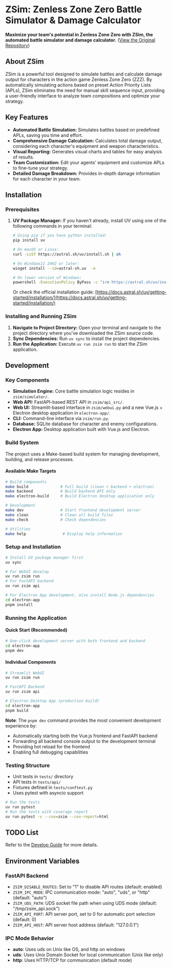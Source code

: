 # ZSim: Zenless Zone Zero Battle Simulator & Damage Calculator

**Maximize your team's potential in Zenless Zone Zero with ZSim, the automated battle simulator and damage calculator.** ([View the Original Repository](https://github.com/ZZZSimulator/ZSim))

## About ZSim

ZSim is a powerful tool designed to simulate battles and calculate damage output for characters in the action game Zenless Zone Zero (ZZZ). By automatically simulating actions based on preset Action Priority Lists (APLs), ZSim eliminates the need for manual skill sequence input, providing a user-friendly interface to analyze team compositions and optimize your strategy.

## Key Features

*   **Automated Battle Simulation:**  Simulates battles based on predefined APLs, saving you time and effort.
*   **Comprehensive Damage Calculation:** Calculates total damage output, considering each character's equipment and weapon characteristics.
*   **Visual Reporting:** Generates visual charts and tables for easy analysis of results.
*   **Team Customization:**  Edit your agents' equipment and customize APLs to fine-tune your strategy.
*   **Detailed Damage Breakdown:** Provides in-depth damage information for each character in your team.

## Installation

### Prerequisites

1.  **UV Package Manager:** If you haven't already, install UV using one of the following commands in your terminal:

    ```bash
    # Using pip if you have python installed:
    pip install uv
    ```

    ```bash
    # On macOS or Linux:
    curl -LsSf https://astral.sh/uv/install.sh | sh
    ```

    ```bash
    # On Windows11 24H2 or later:
    winget install --id=astral-sh.uv  -e
    ```

    ```bash
    # On lower version of Windows:
    powershell -ExecutionPolicy ByPass -c "irm https://astral.sh/uv/install.ps1 | iex"
    ```
    Or check the official installation guide: [https://docs.astral.sh/uv/getting-started/installation/](https://docs.astral.sh/uv/getting-started/installation/)

### Installing and Running ZSim

1.  **Navigate to Project Directory:** Open your terminal and navigate to the project directory where you've downloaded the ZSim source code.
2.  **Sync Dependencies:** Run `uv sync` to install the project dependencies.
3.  **Run the Application:** Execute `uv run zsim run` to start the ZSim application.

## Development

### Key Components

*   **Simulation Engine:** Core battle simulation logic resides in `zsim/simulator/`.
*   **Web API:**  FastAPI-based REST API in `zsim/api_src/`.
*   **Web UI:**  Streamlit-based interface in `zsim/webui.py` and a new Vue.js + Electron desktop application in `electron-app/`.
*   **CLI:** Command-line interface via `zsim/run.py`.
*   **Database:** SQLite database for character and enemy configurations.
*   **Electron App:** Desktop application built with Vue.js and Electron.

### Build System

The project uses a Make-based build system for managing development, building, and release processes.

#### Available Make Targets

```bash
# Build components
make build              # Full build (clean + backend + electron)
make backend            # Build backend API only
make electron-build     # Build Electron desktop application only

# Development
make dev                # Start frontend development server
make clean              # Clean all build files
make check              # Check dependencies

# Utilities
make help                # Display help information
```

### Setup and Installation

```bash
# Install UV package manager first
uv sync

# For WebUI develop
uv run zsim run 
# For FastAPI backend
uv run zsim api

# For Electron App development, also install Node.js dependencies
cd electron-app
pnpm install
```

### Running the Application

#### Quick Start (Recommended)

```bash
# One-click development server with both frontend and backend
cd electron-app
pnpm dev
```

#### Individual Components

```bash
# Streamlit WebUI
uv run zsim run

# FastAPI Backend
uv run zsim api

# Electron Desktop App (production build)
cd electron-app
pnpm build
```

**Note**: The `pnpm dev` command provides the most convenient development experience by:
- Automatically starting both the Vue.js frontend and FastAPI backend
- Forwarding all backend console output to the development terminal
- Providing hot reload for the frontend
- Enabling full debugging capabilities

### Testing Structure

*   Unit tests in `tests/` directory
*   API tests in `tests/api/`
*   Fixtures defined in `tests/conftest.py`
*   Uses pytest with asyncio support

```bash
# Run the tests
uv run pytest
# Run the tests with coverage report
uv run pytest -v --cov=zsim --cov-report=html
```

## TODO List

Refer to the [Develop Guide](https://github.com/ZZZSimulator/ZSim/wiki/%E8%B4%A1%E7%8C%AE%E6%8C%87%E5%8D%97-Develop-Guide) for more details.

## Environment Variables

### FastAPI Backend

*   `ZSIM_DISABLE_ROUTES`:  Set to "1" to disable API routes (default: enabled)
*   `ZSIM_IPC_MODE`: IPC communication mode: "auto", "uds", or "http" (default: "auto")
*   `ZSIM_UDS_PATH`: UDS socket file path when using UDS mode (default: "/tmp/zsim_api.sock")
*   `ZSIM_API_PORT`: API server port, set to 0 for automatic port selection (default: 0)
*   `ZSIM_API_HOST`: API server host address (default: "127.0.0.1")

### IPC Mode Behavior

*   **auto**: Uses uds on Unix like OS, and http on windows
*   **uds**: Uses Unix Domain Socket for local communication (Unix like only)
*   **http**: Uses HTTP/TCP for communication (default mode)